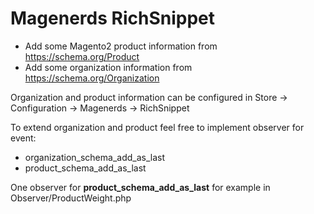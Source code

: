 # Magenerds RichSnippet

* Add some Magento2 product information from https://schema.org/Product 
* Add some organization information from https://schema.org/Organization

Organization and product information can be configured in Store -> Configuration -> Magenerds -> RichSnippet

To extend organization and product feel free to implement observer for event:
* organization_schema_add_as_last
* product_schema_add_as_last

One observer for **product_schema_add_as_last** for example in Observer/ProductWeight.php
